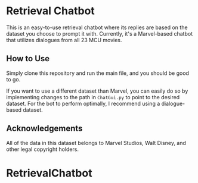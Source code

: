 # Retrieval Chatbot

This is an easy-to-use retrieval chatbot where its replies are based on the dataset you choose to prompt it with. Currently, it's a Marvel-based chatbot that utilizes dialogues from all 23 MCU movies.

## How to Use

Simply clone this repository and run the main file, and you should be good to go.

If you want to use a different dataset than Marvel, you can easily do so by implementing changes to the path in `ChatGui.py` to point to the desired dataset. For the bot to perform optimally, I recommend using a dialogue-based dataset.

## Acknowledgements

All of the data in this dataset belongs to Marvel Studios, Walt Disney, and other legal copyright holders.
# RetrievalChatbot
